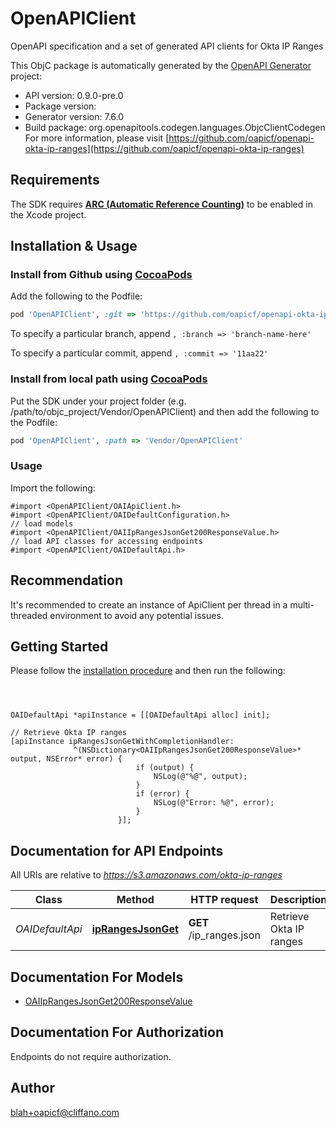 # OpenAPIClient

OpenAPI specification and a set of generated API clients for Okta IP Ranges

This ObjC package is automatically generated by the [OpenAPI Generator](https://openapi-generator.tech) project:

- API version: 0.9.0-pre.0
- Package version: 
- Generator version: 7.6.0
- Build package: org.openapitools.codegen.languages.ObjcClientCodegen
For more information, please visit [https://github.com/oapicf/openapi-okta-ip-ranges](https://github.com/oapicf/openapi-okta-ip-ranges)

## Requirements

The SDK requires [**ARC (Automatic Reference Counting)**](http://stackoverflow.com/questions/7778356/how-to-enable-disable-automatic-reference-counting) to be enabled in the Xcode project.

## Installation & Usage
### Install from Github using [CocoaPods](https://cocoapods.org/)

Add the following to the Podfile:

```ruby
pod 'OpenAPIClient', :git => 'https://github.com/oapicf/openapi-okta-ip-ranges.git'
```

To specify a particular branch, append `, :branch => 'branch-name-here'`

To specify a particular commit, append `, :commit => '11aa22'`

### Install from local path using [CocoaPods](https://cocoapods.org/)

Put the SDK under your project folder (e.g. /path/to/objc_project/Vendor/OpenAPIClient) and then add the following to the Podfile:

```ruby
pod 'OpenAPIClient', :path => 'Vendor/OpenAPIClient'
```

### Usage

Import the following:

```objc
#import <OpenAPIClient/OAIApiClient.h>
#import <OpenAPIClient/OAIDefaultConfiguration.h>
// load models
#import <OpenAPIClient/OAIIpRangesJsonGet200ResponseValue.h>
// load API classes for accessing endpoints
#import <OpenAPIClient/OAIDefaultApi.h>

```

## Recommendation

It's recommended to create an instance of ApiClient per thread in a multi-threaded environment to avoid any potential issues.

## Getting Started

Please follow the [installation procedure](#installation--usage) and then run the following:

```objc



OAIDefaultApi *apiInstance = [[OAIDefaultApi alloc] init];

// Retrieve Okta IP ranges
[apiInstance ipRangesJsonGetWithCompletionHandler: 
              ^(NSDictionary<OAIIpRangesJsonGet200ResponseValue>* output, NSError* error) {
                            if (output) {
                                NSLog(@"%@", output);
                            }
                            if (error) {
                                NSLog(@"Error: %@", error);
                            }
                        }];

```

## Documentation for API Endpoints

All URIs are relative to *https://s3.amazonaws.com/okta-ip-ranges*

Class | Method | HTTP request | Description
------------ | ------------- | ------------- | -------------
*OAIDefaultApi* | [**ipRangesJsonGet**](docs/OAIDefaultApi.md#iprangesjsonget) | **GET** /ip_ranges.json | Retrieve Okta IP ranges


## Documentation For Models

 - [OAIIpRangesJsonGet200ResponseValue](docs/OAIIpRangesJsonGet200ResponseValue.md)


## Documentation For Authorization

Endpoints do not require authorization.


## Author

blah+oapicf@cliffano.com

